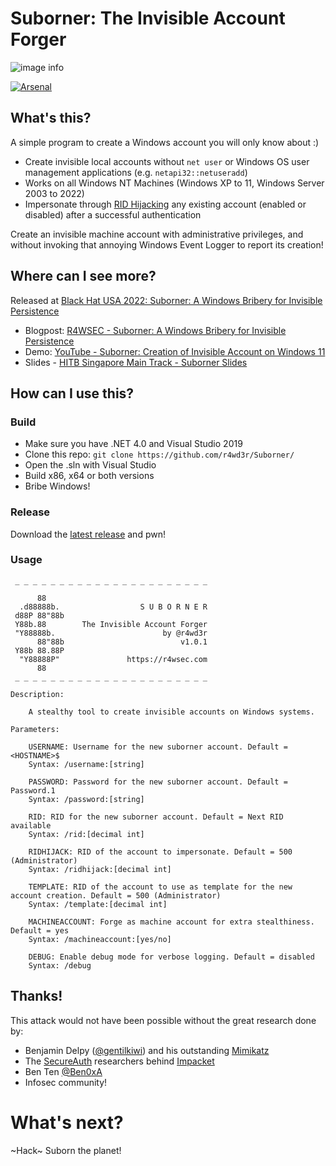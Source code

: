 # Suborner: The Invisible Account Forger

![image info](https://r4wsec.com/notes/the_suborner_attack/images/suborner_banner.png)

[![Arsenal](https://github.com/toolswatch/badges/blob/master/arsenal/usa/2022.svg)](https://www.blackhat.com/us-22/arsenal/schedule/#suborner-a-windows-bribery-for-invisible-persistence-27976)

## What's this?

A simple program to create a Windows account you will only know about :)

- Create invisible local accounts without `net user` or Windows OS user management applications (e.g. `netapi32::netuseradd`)
- Works on all Windows NT Machines (Windows XP to 11, Windows Server 2003 to 2022)
- Impersonate through [RID Hijacking](https://r4wsec.com/notes/rid_hijacking/index.html) any existing account (enabled or disabled) after a successful authentication 

Create an invisible machine account with administrative privileges, and without invoking that annoying Windows Event Logger to report its creation!

## Where can I see more?

Released at [Black Hat USA 2022: Suborner: A Windows Bribery for Invisible Persistence](https://www.blackhat.com/us-22/arsenal/schedule/index.html#suborner-a-windows-bribery-for-invisible-persistence-27976)

- Blogpost: [R4WSEC - Suborner: A Windows Bribery for Invisible Persistence](https://r4wsec.com/notes/the_suborner_attack/index.html)
- Demo: [YouTube - Suborner: Creation of Invisible Account on Windows 11](https://youtu.be/TKIHRhaO5tk)
- Slides - [HITB Singapore Main Track - Suborner Slides](https://conference.hitb.org/hitbsecconf2022sin/materials/D2T1%20-%20Suborner%20-%20Windows%20Bribery%20for%20Invisible%20Persistence%20-%20Sebastian%20Castro.pdf)

## How can I use this?
### Build
- Make sure you have .NET 4.0 and Visual Studio 2019
- Clone this repo: `git clone https://github.com/r4wd3r/Suborner/`
- Open the .sln with Visual Studio
- Build x86, x64 or both versions
- Bribe Windows!

### Release 
Download the [latest release](https://github.com/r4wd3r/Suborner/releases) and pwn!

### Usage
```
 _ _ _ _ _ _ _ _ _ _ _ _ _ _ _ _ _ _ _ _ _ _

      88
  .d88888b.                  S U B O R N E R
 d88P 88"88b
 Y88b.88        The Invisible Account Forger
 "Y88888b.                        by @r4wd3r
      88"88b                          v1.0.1
 Y88b 88.88P
  "Y88888P"               https://r4wsec.com
      88
 _ _ _ _ _ _ _ _ _ _ _ _ _ _ _ _ _ _ _ _ _ _

Description:

    A stealthy tool to create invisible accounts on Windows systems.

Parameters:

    USERNAME: Username for the new suborner account. Default = <HOSTNAME>$
    Syntax: /username:[string]

    PASSWORD: Password for the new suborner account. Default = Password.1
    Syntax: /password:[string]

    RID: RID for the new suborner account. Default = Next RID available
    Syntax: /rid:[decimal int]

    RIDHIJACK: RID of the account to impersonate. Default = 500 (Administrator)
    Syntax: /ridhijack:[decimal int]

    TEMPLATE: RID of the account to use as template for the new account creation. Default = 500 (Administrator)
    Syntax: /template:[decimal int]

    MACHINEACCOUNT: Forge as machine account for extra stealthiness. Default = yes
    Syntax: /machineaccount:[yes/no]

    DEBUG: Enable debug mode for verbose logging. Default = disabled
    Syntax: /debug
```

## Thanks!
This attack would not have been possible without the great research done by:
- Benjamin Delpy ([@gentilkiwi](https://twitter.com/gentilkiwi)) and his outstanding [Mimikatz](https://github.com/gentilkiwi/mimikatz)
- The [SecureAuth](https://www.secureauth.com/) researchers behind [Impacket](https://github.com/SecureAuthCorp/impacket)
- Ben Ten [@Ben0xA](https://twitter.com/Ben0xA)
- Infosec community!

# What's next?
~Hack~ Suborn the planet!
